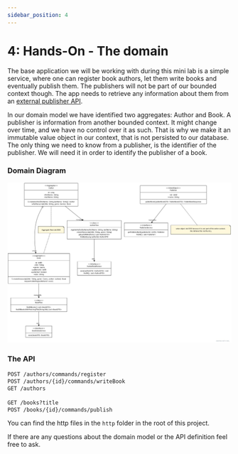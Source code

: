 ```yaml
---
sidebar_position: 4
---
```


# 4: Hands-On - The domain
The base application we will be working with during this mini lab is a simple service, where one can register book 
authors, let them write books and eventually publish them. The publishers will not be part of our bounded context 
though. The app needs to retrieve any information about them from an [external publisher API](https://github.com/MaikKingma/publisher-service).

In our domain model we have identified two aggregates: Author and Book.
A publisher is information from another bounded context. It might change over time, and we have no control over it as such. 
That is why we make it an immutable value object in our context, that is not persisted to our database. The only 
thing we need to know from a publisher, is the identifier of the publisher. We will need it in order to identify the 
publisher of a book.

### Domain Diagram
![domain-model.png](updated_domain_model.jpg)

### The API

```
POST /authors/commands/register
POST /authors/{id}/commands/writeBook
GET /authors

GET /books?title
POST /books/{id}/commands/publish
```

You can find the http files in the `http` folder in the root of this project.

If there are any questions about the domain model or the API definition feel free to ask.





